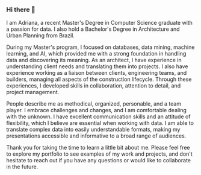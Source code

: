### Hi there 👋

<!--
**AdrianaCaetano/AdrianaCaetano** is a ✨ _special_ ✨ repository because its `README.md` (this file) appears on your GitHub profile.

Here are some ideas to get you started:

- 🔭 I’m currently working on ...
- 🌱 I’m currently learning ...
- 👯 I’m looking to collaborate on ...
- 🤔 I’m looking for help with ...
- 💬 Ask me about ...
- 📫 How to reach me: ...
- 😄 Pronouns: ...
- ⚡ Fun fact: ...
-->


I am Adriana, a recent Master's Degree in Computer Science graduate with a passion for data. I also hold a Bachelor's Degree in Architecture and Urban Planning from Brazil. 

During my Master's program, I focused on databases, data mining, machine learning, and AI, which provided me with a strong foundation in handling data and discovering its meaning. As an architect, I have experience in understanding client needs and translating them into projects. I also have experience working as a liaison between clients, engineering teams, and builders, managing all aspects of the construction lifecycle. Through these experiences, I developed skills in collaboration, attention to detail, and project management.

People describe me as methodical, organized, personable, and a team player. I embrace challenges and changes, and I am comfortable dealing with the unknown. I have excellent communication skills and an attitude of flexibility, which I believe are essential when working with data. I am able to translate complex data into easily understandable formats, making my presentations accessible and informative to a broad range of audiences.

Thank you for taking the time to learn a little bit about me. Please feel free to explore my portfolio to see examples of my work and projects, and don't hesitate to reach out if you have any questions or would like to collaborate in the future.



